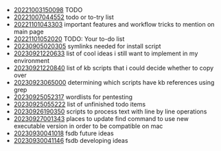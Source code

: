 - [20221003150098](/zet/20221003150098/README.md) TODO
- [20221007044552](/zet/20221007044552/README.md) todo or to-try list
- [20221101043303](/zet/20221101043303/README.md) important features and workflow tricks to mention on main page
- [20221101052020](/zet/20221101052020/README.md) TODO: Your to-do list
- [20230905020305](/zet/20230905020305/README.md) symlinks needed for install script
- [20230921220633](/zet/20230921220633/README.md) list of cool ideas i still want to implement in my environment
- [20230921220840](/zet/20230921220840/README.md) list of kb scripts that i could decide whether to copy over
- [20230923065000](/zet/20230923065000/README.md) determining which scripts have kb references using grep
- [20230925052317](/zet/20230925052317/README.md) wordlists for pentesting
- [20230925055222](/zet/20230925055222/README.md) list of unfinished todo items
- [20230926190350](/zet/20230926190350/README.md) scripts to process text with line by line operations
- [20230927001343](/zet/20230927001343/README.md) places to update find command to use new executable version in order to be compatible on mac
- [20230930041018](/zet/20230930041018/README.md) fsdb future ideas
- [20230930041146](/zet/20230930041146/README.md) fsdb developing ideas
